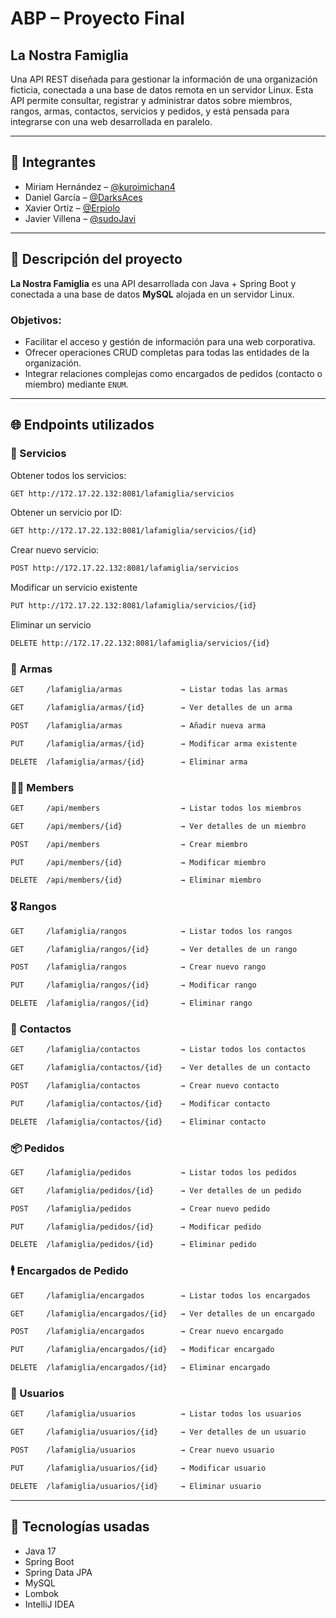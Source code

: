 # ABP – Proyecto Final

## La Nostra Famiglia

Una API REST diseñada para gestionar la información de una organización ficticia, conectada a una base de datos remota en un servidor Linux. Esta API permite consultar, registrar y administrar datos sobre miembros, rangos, armas, contactos, servicios y pedidos, y está pensada para integrarse con una web desarrollada en paralelo.

---

## 👥 Integrantes
- Miriam Hernández – [@kuroimichan4](https://github.com/kuroimichan4)
- Daniel García – [@DarksAces](https://github.com/DarksAces)
- Xavier Ortíz – [@Erpiolo](https://github.com/Erpiolo)
- Javier Villena – [@sudoJavi](https://github.com/sudoJavi)

---

## 📝 Descripción del proyecto

**La Nostra Famiglia** es una API desarrollada con Java + Spring Boot y conectada a una base de datos **MySQL** alojada en un servidor Linux.

### Objetivos:
- Facilitar el acceso y gestión de información para una web corporativa.
- Ofrecer operaciones CRUD completas para todas las entidades de la organización.
- Integrar relaciones complejas como encargados de pedidos (contacto o miembro) mediante `ENUM`.

---

## 🌐 Endpoints utilizados

### 📁 Servicios
Obtener todos los servicios:
```bash
GET http://172.17.22.132:8081/lafamiglia/servicios
```
Obtener un servicio por ID:
```bash
GET http://172.17.22.132:8081/lafamiglia/servicios/{id}  
```
Crear nuevo servicio:
```bash
POST http://172.17.22.132:8081/lafamiglia/servicios 
```
Modificar un servicio existente
```bash
PUT http://172.17.22.132:8081/lafamiglia/servicios/{id}  
```
Eliminar un servicio

```bash
DELETE http://172.17.22.132:8081/lafamiglia/servicios/{id}  
```

### 🔫 Armas
```bash
GET     /lafamiglia/armas             → Listar todas las armas
```
```bash
GET     /lafamiglia/armas/{id}        → Ver detalles de un arma
```
```bash
POST    /lafamiglia/armas             → Añadir nueva arma
```
```bash
PUT     /lafamiglia/armas/{id}        → Modificar arma existente
```
```bash
DELETE  /lafamiglia/armas/{id}        → Eliminar arma
```



### 🧑‍🚀 Members
```bash
GET     /api/members                  → Listar todos los miembros
```
```bash
GET     /api/members/{id}             → Ver detalles de un miembro
```
```bash
POST    /api/members                  → Crear miembro
```
```bash
PUT     /api/members/{id}             → Modificar miembro
```
```bash
DELETE  /api/members/{id}             → Eliminar miembro
```



### 🎖️ Rangos
```bash
GET     /lafamiglia/rangos            → Listar todos los rangos
```
```bash
GET     /lafamiglia/rangos/{id}       → Ver detalles de un rango
```
```bash
POST    /lafamiglia/rangos            → Crear nuevo rango
```
```bash
PUT     /lafamiglia/rangos/{id}       → Modificar rango
```
```bash
DELETE  /lafamiglia/rangos/{id}       → Eliminar rango
```



### 📇 Contactos
```bash
GET     /lafamiglia/contactos         → Listar todos los contactos
```
```bash
GET     /lafamiglia/contactos/{id}    → Ver detalles de un contacto
```
```bash
POST    /lafamiglia/contactos         → Crear nuevo contacto
```
```bash
PUT     /lafamiglia/contactos/{id}    → Modificar contacto
```
```bash
DELETE  /lafamiglia/contactos/{id}    → Eliminar contacto
```



### 📦 Pedidos
```bash
GET     /lafamiglia/pedidos           → Listar todos los pedidos
```
```bash
GET     /lafamiglia/pedidos/{id}      → Ver detalles de un pedido
```
```bash
POST    /lafamiglia/pedidos           → Crear nuevo pedido
```
```bash
PUT     /lafamiglia/pedidos/{id}      → Modificar pedido
```
```bash
DELETE  /lafamiglia/pedidos/{id}      → Eliminar pedido
```



### 🕴️ Encargados de Pedido
```bash
GET     /lafamiglia/encargados        → Listar todos los encargados
```
```bash
GET     /lafamiglia/encargados/{id}   → Ver detalles de un encargado
```
```bash
POST    /lafamiglia/encargados        → Crear nuevo encargado
```
```bash
PUT     /lafamiglia/encargados/{id}   → Modificar encargado
```
```bash
DELETE  /lafamiglia/encargados/{id}   → Eliminar encargado
```



### 👤 Usuarios
```bash
GET     /lafamiglia/usuarios          → Listar todos los usuarios
```
```bash
GET     /lafamiglia/usuarios/{id}     → Ver detalles de un usuario
```
```bash
POST    /lafamiglia/usuarios          → Crear nuevo usuario
```
```bash
PUT     /lafamiglia/usuarios/{id}     → Modificar usuario
```
```bash
DELETE  /lafamiglia/usuarios/{id}     → Eliminar usuario
```

---

## 🧩 Tecnologías usadas
- Java 17
- Spring Boot
- Spring Data JPA
- MySQL
- Lombok
- IntelliJ IDEA



